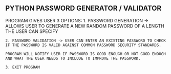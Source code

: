 PYTHON PASSWORD GENERATOR / VALIDATOR
-------------------------------------
PROGRAM GIVES USER 3 OPTIONS:
    1. PASSWORD GENERATION -> ALLOWS USER TO GENERATE A NEW RANDOM PASSWORD OF A LENGTH THE USER CAN SPECIFY

    2. PASSWORD VALIDATION -> USER CAN ENTER AN EXISTING PASSWORD TO CHECK IF THE PASSWORD IS VALID AGAINST COMMON PASSWORD SECURITY STANDARDS.

    PROGRAM WILL NOTIFY USER IF PASSWORD IS GOOD ENOUGH OR NOT GOOD ENOUGH AND WHAT THE USER NEEDS TO INCLUDE TO IMPROVE THE PASSWORD.

    3. EXIT PROGRAM